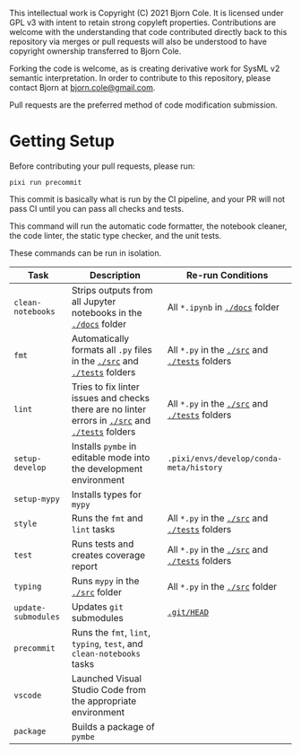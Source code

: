 This intellectual work is Copyright (C) 2021 Bjorn Cole. It is licensed under GPL v3 with intent to retain strong copyleft properties. Contributions are welcome with the understanding that code contributed directly back to this repository via merges or pull requests will also be understood to have copyright ownership transferred to Bjorn Cole.

Forking the code is welcome, as is creating derivative work for SysML v2 semantic interpretation. In order to contribute to this repository, please contact Bjorn at bjorn.cole@gmail.com.

Pull requests are the preferred method of code modification submission.

# Getting Setup

Before contributing your pull requests, please run:

    pixi run precommit

This commit is basically what is run by the CI pipeline, and your PR will not pass CI until you can pass all checks and tests.

This command will run the automatic code formatter, the notebook cleaner, the code linter, the static type checker, and the unit tests.

These commands can be run in isolation.

| __Task__ | __Description__ | __Re-run Conditions__ |
|---|---|---|
| `clean-notebooks` | Strips outputs from all Jupyter notebooks in the [`./docs`](./docs) folder | All `*.ipynb` in [`./docs`](./docs)  folder
| `fmt` | Automatically formats all `.py` files in the [`./src`](./src) and [`./tests`](./tests) folders | All `*.py` in the [`./src`](./src) and [`./tests`](./tests) folders
| `lint` | Tries to fix linter issues and checks there are no linter errors in [`./src`](./src) and [`./tests`](./tests) folders | All `*.py` in the [`./src`](./src) and [`./tests`](./tests) folders
| `setup-develop` | Installs `pymbe` in editable mode into the development environment | `.pixi/envs/develop/conda-meta/history`
| `setup-mypy` | Installs types for `mypy`
| `style` | Runs the `fmt` and `lint` tasks | All `*.py` in the [`./src`](./src) and [`./tests`](./tests) folders
| `test` | Runs tests and creates coverage report | All `*.py` in the [`./src`](./src) and [`./tests`](./tests) folders
| `typing` | Runs `mypy` in the [`./src`](./src) folder | All `*.py` in the [`./src`](./src) folder
| `update-submodules` | Updates `git` submodules | [`.git/HEAD`](.git/HEAD)
| `precommit` | Runs the `fmt`, `lint`, `typing`, `test`, and `clean-notebooks` tasks
| `vscode` | Launched Visual Studio Code from the appropriate environment
| `package` | Builds a package of `pymbe`

